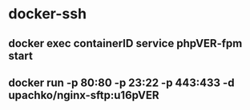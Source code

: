 # docker-ssh
## docker exec containerID service phpVER-fpm start
## docker run -p 80:80 -p 23:22 -p 443:433 -d upachko/nginx-sftp:u16pVER
